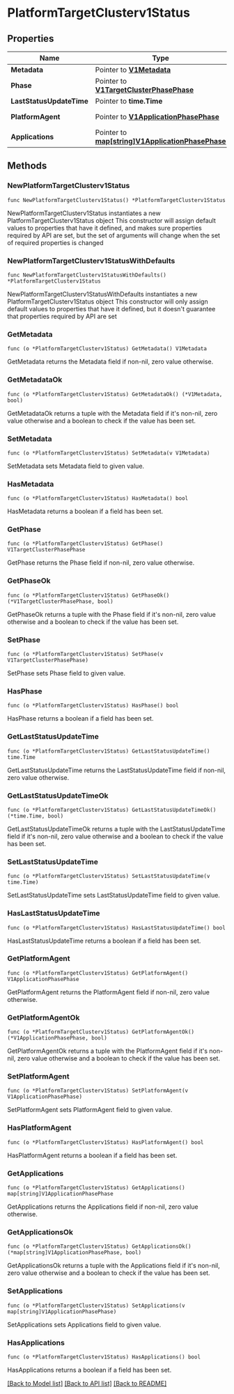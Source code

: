 # PlatformTargetClusterv1Status

## Properties

Name | Type | Description | Notes
------------ | ------------- | ------------- | -------------
**Metadata** | Pointer to [**V1Metadata**](V1Metadata.md) |  | [optional] 
**Phase** | Pointer to [**V1TargetClusterPhasePhase**](V1TargetClusterPhasePhase.md) |  | [optional] [default to PHASE_UNSPECIFIED]
**LastStatusUpdateTime** | Pointer to **time.Time** |  | [optional] 
**PlatformAgent** | Pointer to [**V1ApplicationPhasePhase**](V1ApplicationPhasePhase.md) |  | [optional] [default to PHASE_UNSPECIFIED]
**Applications** | Pointer to [**map[string]V1ApplicationPhasePhase**](V1ApplicationPhasePhase.md) |  | [optional] 

## Methods

### NewPlatformTargetClusterv1Status

`func NewPlatformTargetClusterv1Status() *PlatformTargetClusterv1Status`

NewPlatformTargetClusterv1Status instantiates a new PlatformTargetClusterv1Status object
This constructor will assign default values to properties that have it defined,
and makes sure properties required by API are set, but the set of arguments
will change when the set of required properties is changed

### NewPlatformTargetClusterv1StatusWithDefaults

`func NewPlatformTargetClusterv1StatusWithDefaults() *PlatformTargetClusterv1Status`

NewPlatformTargetClusterv1StatusWithDefaults instantiates a new PlatformTargetClusterv1Status object
This constructor will only assign default values to properties that have it defined,
but it doesn't guarantee that properties required by API are set

### GetMetadata

`func (o *PlatformTargetClusterv1Status) GetMetadata() V1Metadata`

GetMetadata returns the Metadata field if non-nil, zero value otherwise.

### GetMetadataOk

`func (o *PlatformTargetClusterv1Status) GetMetadataOk() (*V1Metadata, bool)`

GetMetadataOk returns a tuple with the Metadata field if it's non-nil, zero value otherwise
and a boolean to check if the value has been set.

### SetMetadata

`func (o *PlatformTargetClusterv1Status) SetMetadata(v V1Metadata)`

SetMetadata sets Metadata field to given value.

### HasMetadata

`func (o *PlatformTargetClusterv1Status) HasMetadata() bool`

HasMetadata returns a boolean if a field has been set.

### GetPhase

`func (o *PlatformTargetClusterv1Status) GetPhase() V1TargetClusterPhasePhase`

GetPhase returns the Phase field if non-nil, zero value otherwise.

### GetPhaseOk

`func (o *PlatformTargetClusterv1Status) GetPhaseOk() (*V1TargetClusterPhasePhase, bool)`

GetPhaseOk returns a tuple with the Phase field if it's non-nil, zero value otherwise
and a boolean to check if the value has been set.

### SetPhase

`func (o *PlatformTargetClusterv1Status) SetPhase(v V1TargetClusterPhasePhase)`

SetPhase sets Phase field to given value.

### HasPhase

`func (o *PlatformTargetClusterv1Status) HasPhase() bool`

HasPhase returns a boolean if a field has been set.

### GetLastStatusUpdateTime

`func (o *PlatformTargetClusterv1Status) GetLastStatusUpdateTime() time.Time`

GetLastStatusUpdateTime returns the LastStatusUpdateTime field if non-nil, zero value otherwise.

### GetLastStatusUpdateTimeOk

`func (o *PlatformTargetClusterv1Status) GetLastStatusUpdateTimeOk() (*time.Time, bool)`

GetLastStatusUpdateTimeOk returns a tuple with the LastStatusUpdateTime field if it's non-nil, zero value otherwise
and a boolean to check if the value has been set.

### SetLastStatusUpdateTime

`func (o *PlatformTargetClusterv1Status) SetLastStatusUpdateTime(v time.Time)`

SetLastStatusUpdateTime sets LastStatusUpdateTime field to given value.

### HasLastStatusUpdateTime

`func (o *PlatformTargetClusterv1Status) HasLastStatusUpdateTime() bool`

HasLastStatusUpdateTime returns a boolean if a field has been set.

### GetPlatformAgent

`func (o *PlatformTargetClusterv1Status) GetPlatformAgent() V1ApplicationPhasePhase`

GetPlatformAgent returns the PlatformAgent field if non-nil, zero value otherwise.

### GetPlatformAgentOk

`func (o *PlatformTargetClusterv1Status) GetPlatformAgentOk() (*V1ApplicationPhasePhase, bool)`

GetPlatformAgentOk returns a tuple with the PlatformAgent field if it's non-nil, zero value otherwise
and a boolean to check if the value has been set.

### SetPlatformAgent

`func (o *PlatformTargetClusterv1Status) SetPlatformAgent(v V1ApplicationPhasePhase)`

SetPlatformAgent sets PlatformAgent field to given value.

### HasPlatformAgent

`func (o *PlatformTargetClusterv1Status) HasPlatformAgent() bool`

HasPlatformAgent returns a boolean if a field has been set.

### GetApplications

`func (o *PlatformTargetClusterv1Status) GetApplications() map[string]V1ApplicationPhasePhase`

GetApplications returns the Applications field if non-nil, zero value otherwise.

### GetApplicationsOk

`func (o *PlatformTargetClusterv1Status) GetApplicationsOk() (*map[string]V1ApplicationPhasePhase, bool)`

GetApplicationsOk returns a tuple with the Applications field if it's non-nil, zero value otherwise
and a boolean to check if the value has been set.

### SetApplications

`func (o *PlatformTargetClusterv1Status) SetApplications(v map[string]V1ApplicationPhasePhase)`

SetApplications sets Applications field to given value.

### HasApplications

`func (o *PlatformTargetClusterv1Status) HasApplications() bool`

HasApplications returns a boolean if a field has been set.


[[Back to Model list]](../README.md#documentation-for-models) [[Back to API list]](../README.md#documentation-for-api-endpoints) [[Back to README]](../README.md)


